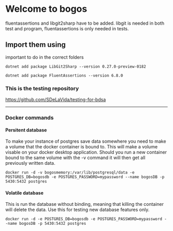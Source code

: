 # Welcome to bogos

fluentassertions and libgit2sharp have to be added.
libgit is needed in both test and program, fluentassertions is only needed in tests.

## Import them using

important to do in the correct folders

``dotnet add package LibGit2Sharp --version 0.27.0-preview-0182``

``dotnet add package FluentAssertions --version 6.8.0``

### This is the testing repository

<https://github.com/SDeLaVida/testing-for-bdsa>

---

### Docker commands

#### Persitent database

To make your instance of postgres save data somewhere you need to make a volume that the docker container is bound to.
This will make a volume visable on your docker desktop application. Should you run a new container bound to the same volume with the -v command it will then get all previously written data.

``docker run -d -v bogosmemory:/var/lib/postgresql/data -e POSTGRES_DB=bogosdb -e POSTGRES_PASSWORD=mypassword --name bogosDB -p 5430:5432 postgres``

#### Volatile database

This is run the database without binding, meaning that killing the container will delete the data. Use this for testing new database features only.

``docker run -d -e POSTGRES_DB=bogosdb -e POSTGRES_PASSWORD=mypassword --name bogosDB -p 5430:5432 postgres``
